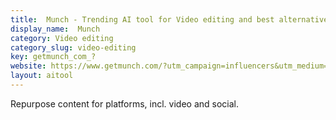 ```yaml
---
title:  Munch - Trending AI tool for Video editing and best alternatives
display_name:  Munch
category: Video editing
category_slug: video-editing
key: getmunch_com_?
website: https://www.getmunch.com/?utm_campaign=influencers&utm_medium=website&utm_source=rewardful&via=theresanaiforthat
layout: aitool
---
```


Repurpose content for platforms, incl. video and social.
